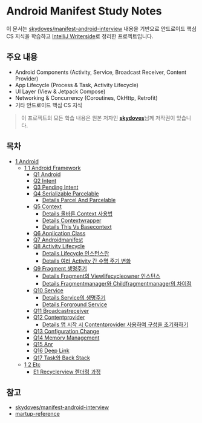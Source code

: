# Android Manifest Study Notes

이 문서는 [skydoves/manifest-android-interview](https://github.com/skydoves/manifest-android-interview) 내용을 기반으로 안드로이드 핵심 CS 지식을 학습하고 [IntelliJ Writerside](https://www.jetbrains.com/writerside/)로 정리한 프로젝트입니다.

## 주요 내용

-   Android Components (Activity, Service, Broadcast Receiver, Content Provider)
-   App Lifecycle (Process & Task, Activity Lifecycle)
-   UI Layer (View & Jetpack Compose)
-   Networking & Concurrency (Coroutines, OkHttp, Retrofit)
-   기타 안드로이드 핵심 CS 지식

> 이 프로젝트의 모든 학습 내용은 원본 저자인 [**skydoves**](https://github.com/skydoves)님께 저작권이 있습니다.

## 목차
* [1 Android](https://ckgod.github.io/ManifestAndroid/1-android.html)
  * [1 1 Android Framework](https://ckgod.github.io/ManifestAndroid/1-1-android-framework.html)
    * [Q1 Android](https://ckgod.github.io/ManifestAndroid/q1-android.html)
    * [Q2 Intent](https://ckgod.github.io/ManifestAndroid/q2-intent.html)
    * [Q3 Pending Intent](https://ckgod.github.io/ManifestAndroid/q3-pending-intent.html)
    * [Q4 Serializable Parcelable](https://ckgod.github.io/ManifestAndroid/q4-serializable-parcelable.html)
      * [Details Parcel And Parcelable](https://ckgod.github.io/ManifestAndroid/details-parcel-and-parcelable.html)
    * [Q5 Context](https://ckgod.github.io/ManifestAndroid/q5-context.html)
      * [Details 올바른 Context 사용법](https://ckgod.github.io/ManifestAndroid/details-올바른-context-사용법.html)
      * [Details Contextwrapper](https://ckgod.github.io/ManifestAndroid/details-contextwrapper.html)
      * [Details This Vs Basecontext](https://ckgod.github.io/ManifestAndroid/details-this-vs-basecontext.html)
    * [Q6 Application Class](https://ckgod.github.io/ManifestAndroid/q6-application-class.html)
    * [Q7 Androidmanifest](https://ckgod.github.io/ManifestAndroid/q7-androidmanifest.html)
    * [Q8 Activity Lifecycle](https://ckgod.github.io/ManifestAndroid/q8-activity-lifecycle.html)
      * [Details Lifecycle 인스턴스란](https://ckgod.github.io/ManifestAndroid/details-lifecycle-인스턴스란.html)
      * [Details 여러 Activity 간 수명 주기 변화](https://ckgod.github.io/ManifestAndroid/details-여러-activity-간-수명-주기-변화.html)
    * [Q9 Fragment 생명주기](https://ckgod.github.io/ManifestAndroid/q9-fragment-생명주기.html)
      * [Details Fragment의 Viewlifecycleowner 인스턴스](https://ckgod.github.io/ManifestAndroid/details-fragment의-viewlifecycleowner-인스턴스.html)
      * [Details Fragmentmanager와 Childfragmentmanager의 차이점](https://ckgod.github.io/ManifestAndroid/details-fragmentmanager와-childfragmentmanager의-차이점.html)
    * [Q10 Service](https://ckgod.github.io/ManifestAndroid/q10-service.html)
      * [Details Service의 생명주기](https://ckgod.github.io/ManifestAndroid/details-service의-생명주기.html)
      * [Details Forground Service](https://ckgod.github.io/ManifestAndroid/details-forground-service.html)
    * [Q11 Broadcastreceiver](https://ckgod.github.io/ManifestAndroid/q11-broadcastreceiver.html)
    * [Q12 Contentprovider](https://ckgod.github.io/ManifestAndroid/q12-contentprovider.html)
      * [Details 앱 시작 시 Contentprovider 사용하여 구성을 초기화하기](https://ckgod.github.io/ManifestAndroid/details-앱-시작-시-contentprovider-사용하여-구성을-초기화하기.html)
    * [Q13 Configuration Change](https://ckgod.github.io/ManifestAndroid/q13-configuration-change.html)
    * [Q14 Memory Management](https://ckgod.github.io/ManifestAndroid/q14-memory-management.html)
    * [Q15 Anr](https://ckgod.github.io/ManifestAndroid/q15-anr.html)
    * [Q16 Deep Link](https://ckgod.github.io/ManifestAndroid/q16-deep-link.html)
    * [Q17 Task와 Back Stack](https://ckgod.github.io/ManifestAndroid/q17-task와-back-stack.html)
  * [1 2 Etc](https://ckgod.github.io/ManifestAndroid/1-2-etc.html)
    * [E1 Recyclerview 렌더링 과정](https://ckgod.github.io/ManifestAndroid/e1-recyclerview-렌더링-과정.html)
## 참고
- [skydoves/manifest-android-interview](https://github.com/skydoves/manifest-android-interview)
- [martup-reference](https://www.jetbrains.com/help/writerside/markup-reference.html) 